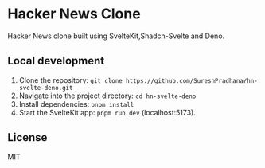 
# Hacker News Clone

Hacker News clone built using SvelteKit,Shadcn-Svelte and Deno.

## Local development

1. Clone the repository: `git clone https://github.com/SureshPradhana/hn-svelte-deno.git`
2. Navigate into the project directory: `cd hn-svelte-deno`
3. Install dependencies: `pnpm install`
5. Start the SvelteKit app: `pnpm run dev` (localhost:5173).

## License

MIT
